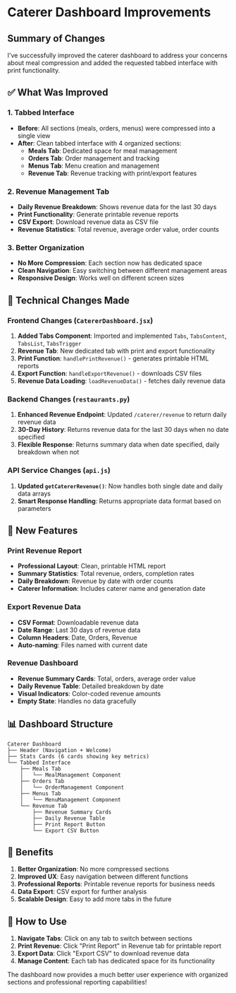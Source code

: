 # Caterer Dashboard Improvements

## Summary of Changes

I've successfully improved the caterer dashboard to address your concerns about meal compression and added the requested tabbed interface with print functionality.

## ✅ **What Was Improved**

### 1. **Tabbed Interface**
- **Before**: All sections (meals, orders, menus) were compressed into a single view
- **After**: Clean tabbed interface with 4 organized sections:
  - **Meals Tab**: Dedicated space for meal management
  - **Orders Tab**: Order management and tracking
  - **Menus Tab**: Menu creation and management
  - **Revenue Tab**: Revenue tracking with print/export features

### 2. **Revenue Management Tab**
- **Daily Revenue Breakdown**: Shows revenue data for the last 30 days
- **Print Functionality**: Generate printable revenue reports
- **CSV Export**: Download revenue data as CSV file
- **Revenue Statistics**: Total revenue, average order value, order counts

### 3. **Better Organization**
- **No More Compression**: Each section now has dedicated space
- **Clean Navigation**: Easy switching between different management areas
- **Responsive Design**: Works well on different screen sizes

## 🔧 **Technical Changes Made**

### Frontend Changes (`CatererDashboard.jsx`)
1. **Added Tabs Component**: Imported and implemented `Tabs`, `TabsContent`, `TabsList`, `TabsTrigger`
2. **Revenue Tab**: New dedicated tab with print and export functionality
3. **Print Function**: `handlePrintRevenue()` - generates printable HTML reports
4. **Export Function**: `handleExportRevenue()` - downloads CSV files
5. **Revenue Data Loading**: `loadRevenueData()` - fetches daily revenue data

### Backend Changes (`restaurants.py`)
1. **Enhanced Revenue Endpoint**: Updated `/caterer/revenue` to return daily revenue data
2. **30-Day History**: Returns revenue data for the last 30 days when no date specified
3. **Flexible Response**: Returns summary data when date specified, daily breakdown when not

### API Service Changes (`api.js`)
1. **Updated `getCatererRevenue()`**: Now handles both single date and daily data arrays
2. **Smart Response Handling**: Returns appropriate data format based on parameters

## 🎯 **New Features**

### Print Revenue Report
- **Professional Layout**: Clean, printable HTML report
- **Summary Statistics**: Total revenue, orders, completion rates
- **Daily Breakdown**: Revenue by date with order counts
- **Caterer Information**: Includes caterer name and generation date

### Export Revenue Data
- **CSV Format**: Downloadable revenue data
- **Date Range**: Last 30 days of revenue data
- **Column Headers**: Date, Orders, Revenue
- **Auto-naming**: Files named with current date

### Revenue Dashboard
- **Revenue Summary Cards**: Total, orders, average order value
- **Daily Revenue Table**: Detailed breakdown by date
- **Visual Indicators**: Color-coded revenue amounts
- **Empty State**: Handles no data gracefully

## 📊 **Dashboard Structure**

```
Caterer Dashboard
├── Header (Navigation + Welcome)
├── Stats Cards (6 cards showing key metrics)
└── Tabbed Interface
    ├── Meals Tab
    │   └── MealManagement Component
    ├── Orders Tab
    │   └── OrderManagement Component
    ├── Menus Tab
    │   └── MenuManagement Component
    └── Revenue Tab
        ├── Revenue Summary Cards
        ├── Daily Revenue Table
        ├── Print Report Button
        └── Export CSV Button
```

## 🚀 **Benefits**

1. **Better Organization**: No more compressed sections
2. **Improved UX**: Easy navigation between different functions
3. **Professional Reports**: Printable revenue reports for business needs
4. **Data Export**: CSV export for further analysis
5. **Scalable Design**: Easy to add more tabs in the future

## 🔄 **How to Use**

1. **Navigate Tabs**: Click on any tab to switch between sections
2. **Print Revenue**: Click "Print Report" in Revenue tab for printable report
3. **Export Data**: Click "Export CSV" to download revenue data
4. **Manage Content**: Each tab has dedicated space for its functionality

The dashboard now provides a much better user experience with organized sections and professional reporting capabilities! 